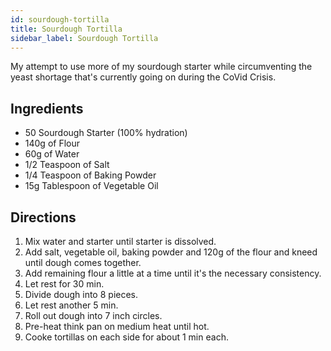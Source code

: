 ```yaml
---
id: sourdough-tortilla
title: Sourdough Tortilla
sidebar_label: Sourdough Tortilla
---
```


My attempt to use more of my sourdough starter while circumventing the yeast shortage that's currently going on during the CoVid Crisis.

## Ingredients 

+ 50 Sourdough Starter (100% hydration)
+ 140g of Flour
+ 60g of Water
+ 1/2 Teaspoon of Salt
+ 1/4 Teaspoon of Baking Powder
+ 15g Tablespoon of Vegetable Oil

## Directions

1. Mix water and starter until starter is dissolved.
1. Add salt, vegetable oil, baking powder and 120g of the flour and kneed until dough comes together.
1. Add remaining flour a little at a time until it's the necessary consistency. 
1. Let rest for 30 min.
1. Divide dough into 8 pieces.
1. Let rest another 5 min.
1. Roll out dough into 7 inch circles.
1. Pre-heat think pan on medium heat until hot.
1. Cooke tortillas on each side for about 1 min each.
